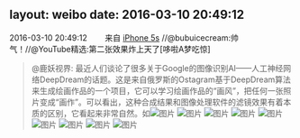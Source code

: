 layout: weibo
date: 2016-03-10 20:49:12
---
<meta name="referrer" content="no-referrer" />

2016-03-10 20:49:12  &nbsp;&nbsp;&nbsp;&nbsp;&nbsp;&nbsp; 来自 <a href="sinaweibo://customweibosource" rel="nofollow">iPhone 5s</a>
//@bubuicecream:帅气！//@YouTube精选:第二张效果炸上天了[哆啦A梦吃惊]
>  @鹿妖视界: 最近人们谈论了很多关于Google的图像识别AI——人工神经网络DeepDream的话题。这是来自俄罗斯的Ostagram基于DeepDream算法来生成绘画作品的一个项目，它可以学习绘画作品的“画风”，把任何一张照片变成“画作”。可以看出，这种合成结果和图像处理软件的滤镜效果有着本质的区别，它看起来非常自然。如 ​​​
>  ![图片](https://ww1.sinaimg.cn/large/ea588ef2gw1f1rtpo460ij20l40coacq.jpg)
>  ![图片](https://ww3.sinaimg.cn/large/ea588ef2gw1f1rtqxd9ibj20l40cojtr.jpg)
>  ![图片](https://ww4.sinaimg.cn/large/ea588ef2gw1f1rtpvqpjcj20l40co408.jpg)
>  ![图片](https://ww4.sinaimg.cn/large/ea588ef2gw1f1rtryf1jmj20l40brab0.jpg)
>  ![图片](https://ww3.sinaimg.cn/large/ea588ef2gw1f1rtqnjowhj20l40e30vt.jpg)
>  ![图片](https://ww4.sinaimg.cn/large/ea588ef2gw1f1ru4yd2ozj20l40cgace.jpg)
>  ![图片](https://ww1.sinaimg.cn/large/ea588ef2gw1f1rts9w430j20l40cg418.jpg)
>  ![图片](https://ww2.sinaimg.cn/large/ea588ef2gw1f1ru1014acj20l40cgmyr.jpg)
>  ![图片](https://ww2.sinaimg.cn/large/ea588ef2gw1f1ru1y1efjj20l40cojsx.jpg)
